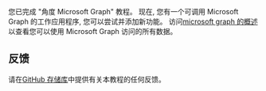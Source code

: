 <!-- markdownlint-disable MD002 MD041 -->

您已完成 "角度 Microsoft Graph" 教程。 现在, 您有一个可调用 Microsoft Graph 的工作应用程序, 您可以尝试并添加新功能。 访问[microsoft graph 的概述](/graph/overview)以查看您可以使用 Microsoft Graph 访问的所有数据。

## <a name="feedback"></a>反馈

请在[GitHub 存储库](https://github.com/microsoftgraph/msgraph-training-angularspa)中提供有关本教程的任何反馈。